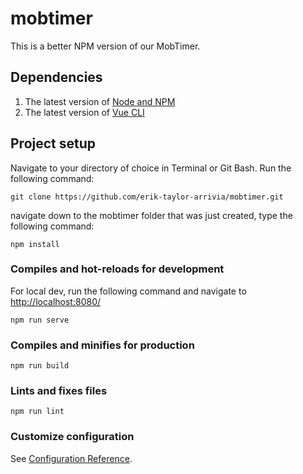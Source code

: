 # mobtimer
This is a better NPM version of our MobTimer.

## Dependencies
1. The latest version of [Node and NPM](https://nodejs.org/en/download/)
2. The latest version of [Vue CLI](https://cli.vuejs.org/#getting-started)

## Project setup
Navigate to your directory of choice in Terminal or Git Bash. Run the following command:

```
git clone https://github.com/erik-taylor-arrivia/mobtimer.git
```
navigate down to the mobtimer folder that was just created, type the following command:
```
npm install
```

### Compiles and hot-reloads for development
For local dev, run the following command and navigate to [http://localhost:8080/](http://localhost:8080/)
```
npm run serve
```

### Compiles and minifies for production
```
npm run build
```

### Lints and fixes files
```
npm run lint
```

### Customize configuration
See [Configuration Reference](https://cli.vuejs.org/config/).

